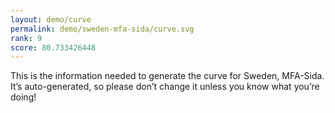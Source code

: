 ```yaml
---
layout: demo/curve
permalink: demo/sweden-mfa-sida/curve.svg
rank: 9
score: 80.733426448
---
```


This is the information needed to generate the curve for Sweden, MFA-Sida. It’s
auto-generated, so please don’t change it unless you know what you’re
doing!

